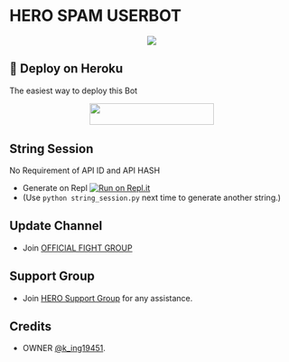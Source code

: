 # HERO SPAM USERBOT
<p align="center">
  <img src="✓  https://telegra.ph/file/321c5a621bd47ded8ef45.jpg">
</p>

## 🚀 Deploy on Heroku 
The easiest way to deploy this Bot
<p align="center"><a href="https://dashboard.heroku.com/new?template=https://github.com/neel19450/HERO-SPAM-BOT"> <img src="https://img.shields.io/badge/Deploy%20To%20Heroku-red?style=for-the-badge&logo=heroku" width="220" height="38.45"/></a></p>

## String Session
No Requirement of API ID and API HASH

   - Generate on Repl [![Run on Repl.it](https://repl.it/badge/github/QueenArzoo/HeroSpamUserBot)](https://replit.com/@NEELKAKKAD/HeroSpamUserBot-1)
   - (Use `python string_session.py` next time to generate another string.)

## Update Channel 
   - Join [OFFICIAL FIGHT GROUP](https://t.me/ind_branded_fighters)
## Support Group
   - Join [HERO Support Group](https://t.me/HERO_FIGHTERS) for any assistance.
## Credits
   - OWNER [@k_ing19451](https://t.me/king_19451).
